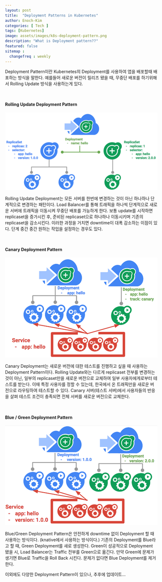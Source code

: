 ```yaml
---
layout: post
title:  "Deployment Patterns in Kubernetes"
author: Enoch-Kim
categories: [ Tech ]
tags: [Kubernetes]
image: assets/images/k8s-deployment-pattern.png
description: "What is Deployment pattern??"
featured: false
sitemap :
  changefreq : weekly
---
```


Deployment Pattern이란 Kubernetes의 Deployment를 사용하여 앱을 배포할때 배포하는 방식을 말한다. 예를들어 새로운 버전이 릴리즈 됐을 때,
무중단 배포를 하기위해서 Rolling Update 방식을 사용하는게 있다.

&nbsp;

#### Rolling Update Deployment Pattern

![Rolling-Update](../assets/images/k8s-rolling-update.png)

Rolling Update Deployment는 모든 서버를 한번에 변경하는 것이 아닌 하나하나 단계적으로 변경하는 패턴이다.
Load Balancer를 통해 트래픽을 하나씩 단계적으로 새로운 서버에 트래픽을 이동시켜 무중단 배포를 가능하게 한다.
보통 update를 시작하면 replicaset을 증가시킨 후, 준비된 replicaset으로 하나하나 이동시키며 기존의 replicaset을 감소시킨다.
이러한 과정을 거치면 downtime이 대폭 감소하는 이점이 있다.
단계 중간 중간 원하는 작업을 설정하는 경우도 있다.

&nbsp;

#### Canary Deployment Pattern

![Canary-Deployment](../assets/images/k8s-canary-deployment.png)

Canary Deployment는 새로운 버전에 대한 테스트를 진행하고 싶을 때 사용하는 Deployment Pattern이다.
Rolling Update와는 다르게 replicaset 전부를 변경하는 것이 아닌, 일부의 replicaset만을 새로운 버전으로 교체하여
일부 사용자에게로부터 테스트를 받는다. 이때 특정 사용자를 정할 수 있는데, 한국에서 온 트래픽만을 새로운 버전으로 라우팅하여
테스트할 수 있다. Canary 서버(테스트 서버)에서 사용자들의 반응을 살펴 테스트 조건이 충족되면 전체 서버를 새로운 버전으로 교체한다.

&nbsp;

#### Blue / Green Deployment Pattern

![Blue-Green-Deployment](../assets/images/k8s-blue-green-deployment.png)

Blue/Green Deployment Pattern은 안전하게 downtime 없이 Deployment 할 때 사용하는 방식이다. (knative에서 사용하는 방식이다.)
기존의 Deployment를 Blue라고 할 때, Green Deployment를 새로 생성한다.
Green이 성공적으로 Deployment 됐을 시, Load Balancer는 Traffic 전부를 Green으로 옮긴다.
만약 Green에 문제가 생기면 Blue로 Traffic을 Roll Back 시킨다.
문제가 없다면 Blue Deployment를 제거한다.

이외에도 다양한 Deployment Pattern이 있으나, 추후에 업데이트...
